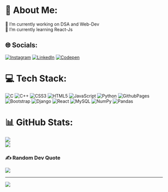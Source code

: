 # 💫 About Me:
🔭 I’m currently working on DSA and Web-Dev<br>🌱 I’m currently learning React-Js<br>


## 🌐 Socials:
[![Instagram](https://img.shields.io/badge/Instagram-%23E4405F.svg?logo=Instagram&logoColor=white)](https://instagram.com/csxark ) 
[![LinkedIn](https://img.shields.io/badge/LinkedIn-%230077B5.svg?logo=linkedin&logoColor=white)](https://linkedin.com/in/ark-tandon-a97021333) 
[![Codepen](https://img.shields.io/badge/Codepen-000000?style=for-the-badge&logo=codepen&logoColor=white)](https://codepen.io/csxark) 

# 💻 Tech Stack:
![C](https://img.shields.io/badge/c-%2300599C.svg?style=for-the-badge&logo=c&logoColor=white) ![C++](https://img.shields.io/badge/c++-%2300599C.svg?style=for-the-badge&logo=c%2B%2B&logoColor=white) ![CSS3](https://img.shields.io/badge/css3-%231572B6.svg?style=for-the-badge&logo=css3&logoColor=white) ![HTML5](https://img.shields.io/badge/html5-%23E34F26.svg?style=for-the-badge&logo=html5&logoColor=white) ![JavaScript](https://img.shields.io/badge/javascript-%23323330.svg?style=for-the-badge&logo=javascript&logoColor=%23F7DF1E) ![Python](https://img.shields.io/badge/python-3670A0?style=for-the-badge&logo=python&logoColor=ffdd54) ![GithubPages](https://img.shields.io/badge/github%20pages-121013?style=for-the-badge&logo=github&logoColor=white) ![Bootstrap](https://img.shields.io/badge/bootstrap-%238511FA.svg?style=for-the-badge&logo=bootstrap&logoColor=white) ![Django](https://img.shields.io/badge/django-%23092E20.svg?style=for-the-badge&logo=django&logoColor=white) ![React](https://img.shields.io/badge/react-%2320232a.svg?style=for-the-badge&logo=react&logoColor=%2361DAFB) ![MySQL](https://img.shields.io/badge/mysql-4479A1.svg?style=for-the-badge&logo=mysql&logoColor=white) ![NumPy](https://img.shields.io/badge/numpy-%23013243.svg?style=for-the-badge&logo=numpy&logoColor=white) ![Pandas](https://img.shields.io/badge/pandas-%23150458.svg?style=for-the-badge&logo=pandas&logoColor=white)
# 📊 GitHub Stats:

![](https://github-readme-streak-stats.herokuapp.com/?user=csxark&theme=dark&hide_border=false)<br/>
![](https://github-readme-stats.vercel.app/api/top-langs/?username=csxark&theme=dark&hide_border=false&include_all_commits=false&count_private=false&layout=compact)

### ✍️ Random Dev Quote
![](https://quotes-github-readme.vercel.app/api?type=horizontal&theme=radical)

---
[![](https://visitcount.itsvg.in/api?id=csxark&icon=2&color=1)](https://visitcount.itsvg.in)

<!-- Proudly created with GPRM ( https://gprm.itsvg.in ) -->


<!--
**csxark/csxark** is a ✨ _special_ ✨ repository because its `README.md` (this file) appears on your GitHub profile.
![](https://github-readme-stats.vercel.app/api?username=csxark&theme=dark&hide_border=false&include_all_commits=false&count_private=false)<br/>
Here are some ideas to get you started:

- 🔭 I’m currently working on ...
- 🌱 I’m currently learning ...
- 👯 I’m looking to collaborate on ...
- 🤔 I’m looking for help with ...
- 💬 Ask me about ...
- 📫 How to reach me: ...
- 😄 Pronouns: ...
- ⚡ Fun fact: ...


# 💫 About Me:
🔭 I’m currently working on DSA and Web-Development<br>🌱 I’m currently learning React-Js and DSA(C++)


## 🌐 Socials:
[![Instagram](https://img.shields.io/badge/Instagram-%23E4405F.svg?logo=Instagram&logoColor=white)](https://instagram.com/csxark ) [![LinkedIn](https://img.shields.io/badge/LinkedIn-%230077B5.svg?logo=linkedin&logoColor=white)](https://linkedin.com/in/ark-tandon-a97021333) [![Codepen](https://img.shields.io/badge/Codepen-000000?style=for-the-badge&logo=codepen&logoColor=white)](https://codepen.io/csxark) 
# 📊 GitHub Stats:
![](https://github-readme-stats.vercel.app/api?username=csxark&theme=dark&hide_border=false&include_all_commits=true&count_private=false)<br/>
![](https://github-readme-streak-stats.herokuapp.com/?user=csxark&theme=dark&hide_border=false)<br/>
![](https://github-readme-stats.vercel.app/api/top-langs/?username=csxark&theme=dark&hide_border=false&include_all_commits=true&count_private=false&layout=compact)

---
[![](https://visitcount.itsvg.in/api?id=csxark&icon=0&color=0)](https://visitcount.itsvg.in)

<!-- Proudly created with GPRM ( https://gprm.itsvg.in ) -->

